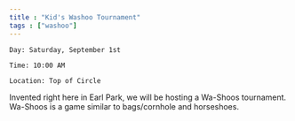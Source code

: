 ```yaml
---
title : "Kid's Washoo Tournament"
tags : ["washoo"]
---
```


`Day: Saturday, September 1st`

`Time: 10:00 AM`

`Location: Top of Circle`

Invented right here in Earl Park, we will be hosting a Wa-Shoos tournament. Wa-Shoos is a game similar to bags/cornhole and horseshoes.